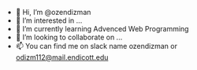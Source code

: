 - 👋 Hi, I’m @ozendizman
- 👀 I’m interested in ...
- 🌱 I’m currently learning Advenced Web Programming
- 💞️ I’m looking to collaborate on ...
- 📫 You can find me on slack name ozendizman or odizm112@mail.endicott.edu

<!---
ozendizman/ozendizman is a ✨ special ✨ repository because its `README.md` (this file) appears on your GitHub profile.
You can click the Preview link to take a look at your changes.
--->

